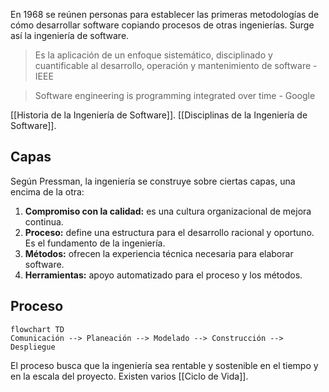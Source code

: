 En 1968 se reúnen personas para establecer las primeras metodologías de cómo desarrollar software copiando procesos de otras ingenierías. Surge así la ingeniería de software.

> Es la aplicación de un enfoque sistemático, disciplinado y cuantificable al desarrollo, operación y mantenimiento de software - IEEE

> Software engineering is programming integrated over time - Google

[[Historia de la Ingeniería de Software]]. [[Disciplinas de la Ingeniería de Software]].

## Capas

Según Pressman, la ingeniería se construye sobre ciertas capas, una encima de la otra:

1. **Compromiso con la calidad:** es una cultura organizacional de mejora continua.
2. **Proceso:** define una estructura para el desarrollo racional y oportuno. Es el fundamento de la ingeniería.
3. **Métodos:** ofrecen la experiencia técnica necesaria para elaborar software.
4. **Herramientas:** apoyo automatizado para el proceso y los métodos.

## Proceso

```mermaid
flowchart TD
Comunicación --> Planeación --> Modelado --> Construcción --> Despliegue
```

El proceso busca que la ingeniería sea rentable y sostenible en el tiempo y en la escala del proyecto. Existen varios [[Ciclo de Vida]].
